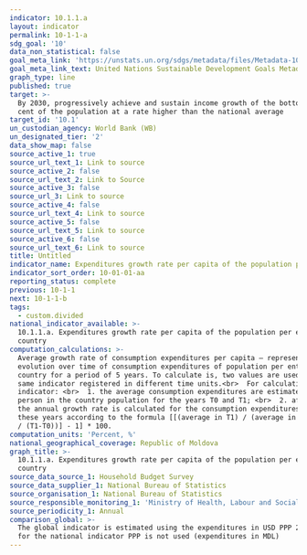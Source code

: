 ```yaml
---
indicator: 10.1.1.a
layout: indicator
permalink: 10-1-1-a
sdg_goal: '10'
data_non_statistical: false
goal_meta_link: 'https://unstats.un.org/sdgs/metadata/files/Metadata-10-01-01.pdf'
goal_meta_link_text: United Nations Sustainable Development Goals Metadata (PDF 221 KB)
graph_type: line
published: true
target: >-
  By 2030, progressively achieve and sustain income growth of the bottom 40 per
  cent of the population at a rate higher than the national average
target_id: '10.1'
un_custodian_agency: World Bank (WB)
un_designated_tier: '2'
data_show_map: false
source_active_1: true
source_url_text_1: Link to source
source_active_2: false
source_url_text_2: Link to Source
source_active_3: false
source_url_3: Link to source
source_active_4: false
source_url_text_4: Link to source
source_active_5: false
source_url_text_5: Link to source
source_active_6: false
source_url_text_6: Link to source
title: Untitled
indicator_name: Expenditures growth rate per capita of the population per entire country
indicator_sort_order: 10-01-01-aa
reporting_status: complete
previous: 10-1-1
next: 10-1-1-b
tags:
  - custom.divided
national_indicator_available: >-
  10.1.1.a. Expenditures growth rate per capita of the population per entire
  country
computation_calculations: >-
  Average growth rate of consumption expenditures per capita – represents the
  evolution over time of consumption expenditures of population per entire
  country for a period of 5 years. To calculate is, two values are used of the
  same indicator registered in different time units.<br>  For calculating the
  indicator: <br>  1. the average consumption expenditures are estimated per 1
  person in the country population for the years T0 and T1; <br>  2. afterwards
  the annual growth rate is calculated for the consumption expenditures between
  these years according to the formula [[(average in T1) / (average in T0) ^ (1
  / (T1-T0))] - 1] * 100.
computation_units: 'Percent, %'
national_geographical_coverage: Republic of Moldova
graph_title: >-
  10.1.1.a. Expenditures growth rate per capita of the population per entire
  country
source_data_source_1: Household Budget Survey
source_data_supplier_1: National Bureau of Statistics
source_organisation_1: National Bureau of Statistics
source_responsible_monitoring_1: 'Ministry of Health, Labour and Social Protection'
source_periodicity_1: Annual
comparison_global: >-
  The global indicator is estimated using the expenditures in USD PPP 2011, and
  for the national indicator PPP is not used (expenditures in MDL)
---
```

